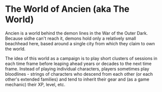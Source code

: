 # The World of Ancien (aka The World)

Ancien is a world behind the demon lines in the War of the Outer Dark. Because sidhe can't reach it, demons hold only a relatively small beachhead here, based around a single city from which they claim to own the world.

The idea of this world as a campaign is to play short clusters of sessions in each time frame before leaping ahead years or decades to the next time frame. Instead of playing individual characters, players sometimes play bloodlines - strings of characters who descend from each other (or each other's extended families) and tend to inherit their gear and (as a game mechanic) their XP, level, etc.
